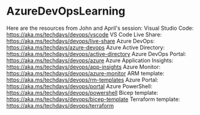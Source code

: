 # AzureDevOpsLearning

Here are the resources from John and April's session: 
Visual Studio Code: https://aka.ms/techdays/devops/vscode 
VS Code Live Share: https://aka.ms/techdays/devops/live-share 
Azure DevOps: https://aka.ms/techdays/azure-devops 
Azure Active Directory: https://aka.ms/techdays/devops/active-directory 
Azure DevOps Portal: https://aka.ms/techdays/devops/azure 
Azure Application Insights: https://aka.ms/techdays/devops/app-insights 
Azure Monitor: https://aka.ms/techdays/devops/azure-monitor 
ARM template: https://aka.ms/techdays/devops/rm-templates 
Azure Portal: https://aka.ms/techdays/devops/portal 
Azure PowerShell: https://aka.ms/techdays/devops/powershell 
Bicep template: https://aka.ms/techdays/devops/bicep-template 
Terraform template: https://aka.ms/techdays/devops/terraform
